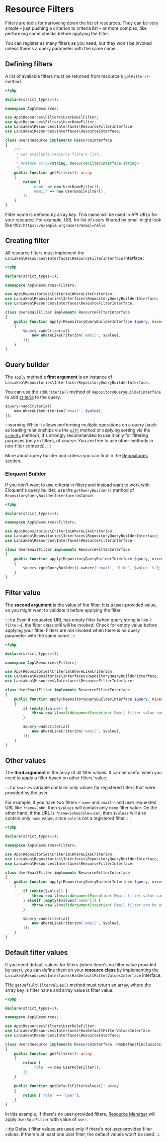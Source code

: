 # Resource Filters

Filters are tools for narrowing down the list of resources. They can be very simple – just pushing a criterion to
criteria list – or more complex, like performing some checks before applying the filter.

You can register as many filters as you need, but they won't be invoked unless there's a query parameter with the same name.

## Defining filters

A list of available filters must be returned from resource's `getFilters()` method.

```php
<?php

declare(strict_types=1);

namespace App\Resources;

use App\Resources\Filters\UserEmailFilter;
use App\Resources\Filters\UserNameFilter;
use Laniakea\Resources\Interfaces\ResourceFilterInterface;
use Laniakea\Resources\Interfaces\ResourceInterface;

class UsersResource implements ResourceInterface
{
    /**
     * Get available resource filters list.
     *
     * @return array<string, ResourceFilterInterface|string>
     */
    public function getFilters(): array
    {
        return [
            'name' => new UserNameFilter(),
            'email' => new UserEmailFilter(),
        ];
    }
}
```

Filter name is defined by array key. This name will be used in API URLs for your resource. For example, URL for list 
of users filtered by email might look like this: <nobr>`https://example.org/users?email=hello`</nobr>.

## Creating filter

All resource filters must implement the `Laniakea\Resources\Interfaces\ResourceFilterInterface` interface:

```php
<?php

declare(strict_types=1);

namespace App\Resources\Filters;

use App\Repositories\Criteria\WhereLikeCriterion;
use Laniakea\Repositories\Interfaces\RepositoryQueryBuilderInterface;
use Laniakea\Resources\Interfaces\ResourceFilterInterface;

class UserEmailFilter implements ResourceFilterInterface
{
    public function apply(RepositoryQueryBuilderInterface $query, mixed $value, array $values): void
    {
        $query->addCriteria([
            new WhereLikeCriterion('email', $value),
        ]);
    }
}
```

## Query builder

The `apply` method's **first argument** is an instance of `Laniakea\Repositories\Interfaces\RepositoryQueryBuilderInterface`.

You can use the `addCriteria()` method of `RepositoryQueryBuilderInterface` to add [criteria](/repositories/criteria) to the query.

```php
$query->addCriteria([
    new WhereLikeCriterion('email', $value),
]);
```

:::warning
While it allows performing multiple operations on a query (such as loading relationships via the 
[`with`](/repositories#with) method or applying sorting via the [`orderBy`](/repositories#orderBy) method), it's 
strongly recommended to use it only for filtering purposes (only in filters, of course. You are free to use other 
methods in non-filter contexts).
:::

More about query builder and criteria you can find in the [Repositories](/repositories) section.

### Eloquent Builder

If you don't want to use criteria in filters and instead want to work with Eloquent's query builder, use the
`getQueryBuilder()` method of `RepositoryQueryBuilderInterface` instance.

```php
<?php

declare(strict_types=1);

namespace App\Resources\Filters;

use App\Repositories\Criteria\WhereLikeCriterion;
use Laniakea\Repositories\Interfaces\RepositoryQueryBuilderInterface;
use Laniakea\Resources\Interfaces\ResourceFilterInterface;

class UserEmailFilter implements ResourceFilterInterface
{
    public function apply(RepositoryQueryBuilderInterface $query, mixed $value, array $values): void
    {
        $query->getQueryBuilder()->where('email', 'like', $value.'%');
    }
}
```

## Filter value

The **second argument** is the value of the filter. It is a user-provided value, so you might want to validate it before
applying the filter.

::: tip
Even if requested URL has empty filter (when query string is like `?filter=`), the filter class still will be invoked.
Check for empty value before applying your filter.
Filters are not invoked when there is no query parameter with the same name.
:::

```php
<?php

declare(strict_types=1);

namespace App\Resources\Filters;

use App\Repositories\Criteria\WhereLikeCriterion;
use Laniakea\Repositories\Interfaces\RepositoryQueryBuilderInterface;
use Laniakea\Resources\Interfaces\ResourceFilterInterface;

class UserEmailFilter implements ResourceFilterInterface
{
    public function apply(RepositoryQueryBuilderInterface $query, mixed $value, array $values): void
    {
        if (empty($value)) {
            throw new \InvalidArgumentException('Email filter value cannot be empty.');
        }

        $query->addCriteria([
            new WhereLikeCriterion('email', $value),
        ]);
    }
}
```

## Other values

The **third argument** is the array of all filter values. It can be useful when you need to apply a filter based on
other filters' value.

::: tip
`$values` variable contains only values for registered filters that were provided by the user.

For example, if you have two filters – `name` and `email` – and user requested URL like <nobr>`?name=John`</nobr>, then
`$values` will contain only `name` filter value. On the other hand, if the URL is <nobr>`?name=John&role=user`</nobr>, then
`$values` will also contain only `name` value, since `role` is not a registered filter.
:::

```php
<?php

declare(strict_types=1);

namespace App\Resources\Filters;

use App\Repositories\Criteria\WhereLikeCriterion;
use Laniakea\Repositories\Interfaces\RepositoryQueryBuilderInterface;
use Laniakea\Resources\Interfaces\ResourceFilterInterface;

class UserEmailFilter implements ResourceFilterInterface
{
    public function apply(RepositoryQueryBuilderInterface $query, mixed $value, array $values): void
    {
        if (empty($value)) {
            throw new \InvalidArgumentException('Email filter value cannot be empty.');
        } elseif (empty($values['name'])) {
            throw new \InvalidArgumentException('Email filter can be used only with name filter.');
        }

        $query->addCriteria([
            new WhereLikeCriterion('email', $value),
        ]);
    }
}
```

## Default filter values

If you need default values for filters (when there's no filter value provided by user), you can define them on
your **resource class** by implementing the `Laniakea\Resources\Interfaces\HasDefaultFilterValuesInterface` interface.

THe `getDefaultFilterValues()` method must return an array, where the array key is filter name and array value is
filter value.

```php
<?php

declare(strict_types=1);

namespace App\Resources;

use App\Resources\Filters\UserRoleFilter;
use Laniakea\Resources\Interfaces\HasDefaultFilterValuesInterface;
use Laniakea\Resources\Interfaces\ResourceInterface;

class UsersResource implements ResourceInterface, HasDefaultInclusionsInterface
{
    public function getFilters(): array
    {
        return [
            'role' => new UserRoleFilter(),
        ];
    }
    
    public function getDefaultFilterValues(): array
    {
        return ['role' => 'user'];
    }
}
```

In this example, if there's no user-provided filters, [Resource Manager](/resources/manager) will apply
`UserRoleFilter` with value of `user`.

:::tip
Default filter values are used only if there's not user-provided filter values. If there's at least one user filter,
the default values won't be used.
:::
